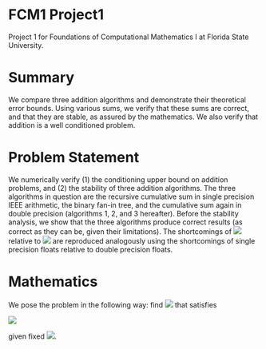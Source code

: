 # FCM1 Project1
Project 1 for Foundations of Computational Mathematics I at Florida State University.

# Summary
We compare three addition algorithms and demonstrate their theoretical error bounds. Using various sums, we verify that these sums are correct, and that they are stable, as assured by the mathematics. We also verify that addition is a well conditioned problem.

# Problem Statement
We numerically verify (1) the conditioning upper bound on addition problems, and (2) the stability of three addition algorithms. The three algorithms in question are the recursive cumulative sum in single precision IEEE arithmetic, the binary fan-in tree, and the cumulative sum again in double precision (algorithms 1, 2, and 3 hereafter).  Before the stability analysis, we show that the three algorithms produce correct results (as correct as they can be, given their limitations). The shortcomings of <img src="https://latex.codecogs.com/svg.latex?\mathcal{F}(\beta,t,L,U)"> relative to <img src="https://latex.codecogs.com/svg.latex?\mathbb{R}"> are reproduced analogously using the shortcomings of single precision floats relative to double precision floats.

# Mathematics
We pose the problem in the following way: find <img src="https://render.githubusercontent.com/render/math?math=x \in \mathbb{R}"> that satisfies

<img src="https://latex.codecogs.com/svg.latex?{\begin{equation}F(x,{\bf{d}})=(d_1+d_2+\cdots+d_n)-x=0\end{equation}}" />

given fixed <img src="https://latex.codecogs.com/svg.latex?{\bf{d}}=(d_1,\cdots,d_n)^T\in\mathbb{R}" />. 
